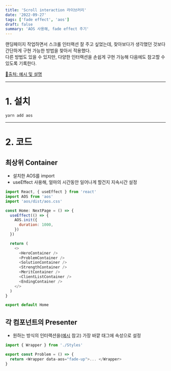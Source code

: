 ```yaml
---
title: 'Scroll interaction 라이브러리'
date: '2022-09-27'
tags: ['fade effect', 'aos']
draft: false
summary: 'AOS 사용해, fade effect 주기'
---
```


랜딩페이지 작업하면서 스크롤 인터랙션 잘 주고 싶었는데, 찾아보다가 생각했던 것보다 간단하게 구현 가능한 방법을 찾아서 적용했다.  
다른 방법도 있을 수 있지만, 다양한 인터랙션을 손쉽게 구현 가능해 다음에도 참고할 수 있도록 기록한다.

[🔗출처: 예시 및 설명](https://michalsnik.github.io/aos/)

---

# 1. 설치

```
yarn add aos
```

---

# 2. 코드

## 최상위 Container

- 설치한 AOS를 import
- useEffect 사용해, 얼마의 시간동안 일어나게 할건지 지속시간 설정

```js
import React, { useEffect } from 'react'
import AOS from 'aos'
import 'aos/dist/aos.css'

const Home: NextPage = () => {
  useEffect(() => {
    AOS.init({
      duration: 1000,
    })
  })

  return (
    <>
      <HeroContainer />
      <ProblemContainer />
      <SolutionContainer />
      <StrengthContainer />
      <MeritContainer />
      <ClientListContainer />
      <EndingContainer />
    </>
  )
}

export default Home
```

## 각 컴포넌트의 Presenter

- 원하는 방식의 인터랙션을([예시](https://michalsnik.github.io/aos/) 참고) 가장 바깥 태그에 속성으로 설정

```js
import { Wrapper } from './Styles'

export const Problem = () => {
  return <Wrapper data-aos="fade-up">... </Wrapper>
}
```
